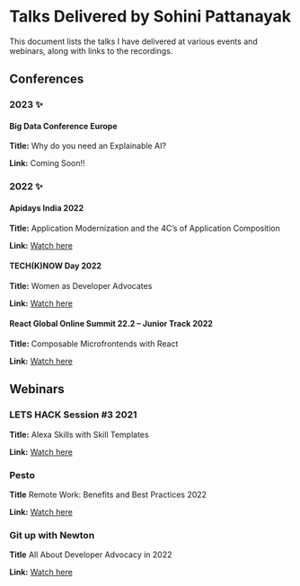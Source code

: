 # Talks Delivered by Sohini Pattanayak

This document lists the talks I have delivered at various events and webinars, along with links to the recordings.

## Conferences

### 2023 ✨

#### Big Data Conference Europe

**Title:** Why do you need an Explainable AI?

**Link:** Coming Soon!!

### 2022 ✨

#### Apidays India 2022

**Title:** Application Modernization and the 4C’s of Application Composition

**Link:** [Watch here](https://youtu.be/Abp-uzt8eUU)

#### TECH(K)NOW Day 2022

**Title:** Women as Developer Advocates

**Link:** [Watch here](https://youtu.be/RsWw0Qdhkko)

#### React Global Online Summit 22.2 – Junior Track 2022

**Title:** Composable Microfrontends with React

**Link:** [Watch here](https://youtu.be/A0pqsr1jkeA)

## Webinars

### LETS HACK Session #3 2021

**Title:** Alexa Skills with Skill Templates

**Link:** [Watch here](https://youtu.be/HLTs8UVYHUQ)

### Pesto

**Title** Remote Work: Benefits and Best Practices 2022

**Link:** [Watch here](https://youtu.be/z0XroaqEMWQ)

### Git up with Newton

**Title** All About Developer Advocacy in 2022

**Link:** [Watch here](https://youtu.be/AD4Hby7lRdk)
